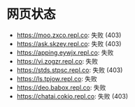 # 网页状态
- https://moo.zxco.repl.co: 失败 (403)
- https://ask.skzey.repl.co: 失败 (403)
- https://apping.eywjx.repl.co: 失败
- https://vi.zogzr.repl.co: 失败
- https://stds.stpsc.repl.co: 失败 (403)
- https://ls.tpjow.repl.co: 失败
- https://deo.babox.repl.co: 失败
- https://chatai.cokio.repl.co: 失败 (403)
